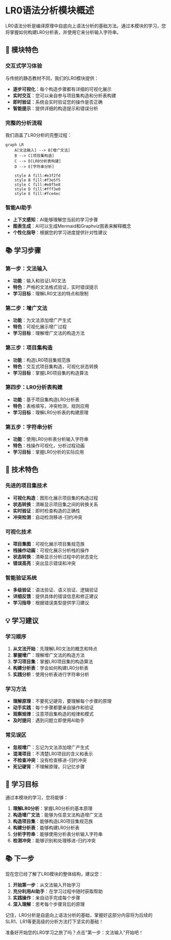 # LR0语法分析模块概述

LR0语法分析是编译原理中自底向上语法分析的基础方法。通过本模块的学习，您将掌握如何构建LR0分析表，并使用它来分析输入字符串。

## 🎯 模块特色

### 交互式学习体验
与传统的静态教材不同，我们的LR0模块提供：

- **逐步可视化**：每个构造步骤都有详细的可视化展示
- **实时交互**：您可以亲自参与项目集构造和分析表构建
- **即时验证**：系统会实时验证您的操作是否正确
- **智能提示**：提供详细的构造提示和错误分析

### 完整的分析流程
我们涵盖了LR0分析的完整过程：

```mermaid
graph LR
    A[文法输入] --> B[增广文法]
    B --> C[项目集构造]
    C --> D[LR0分析表构建]
    D --> E[字符串分析]
    
    style A fill:#e3f2fd
    style B fill:#f3e5f5
    style C fill:#e8f5e8
    style D fill:#fff3e0
    style E fill:#fce4ec
```

### 智能AI助手
- **上下文感知**：AI能够理解您当前的学习步骤
- **图表生成**：AI可以生成Mermaid和Graphviz图表来解释概念
- **个性化指导**：根据您的学习进度提供针对性建议

## 📚 学习步骤

### 第一步：文法输入
- **功能**：输入和验证LR0文法
- **特色**：严格的文法格式验证，实时错误提示
- **学习目标**：理解LR0文法的特点和限制

### 第二步：增广文法
- **功能**：为文法添加增广产生式
- **特色**：可视化展示增广过程
- **学习目标**：理解增广文法的构造方法

### 第三步：项目集构造
- **功能**：构造LR0项目集规范族
- **特色**：交互式项目集构造，可视化状态转换
- **学习目标**：掌握LR0项目集的构造算法

### 第四步：LR0分析表构建
- **功能**：基于项目集构造LR0分析表
- **特色**：表格填写，冲突检测，规则应用
- **学习目标**：理解LR0分析表的构建原理

### 第五步：字符串分析
- **功能**：使用LR0分析表分析输入字符串
- **特色**：栈操作可视化，分析过程动画
- **学习目标**：掌握LR0分析的实际应用

## 🔧 技术特色

### 先进的项目集技术
- **可视化构造**：图形化展示项目集的构造过程
- **状态转换**：清晰显示项目集之间的转换关系
- **实时验证**：即时检查构造的正确性
- **冲突检测**：自动检测移进-归约冲突

### 可视化技术
- **项目集图**：可视化展示项目集规范族
- **栈操作动画**：可视化展示分析栈的操作
- **状态转换**：清晰显示分析过程中的状态变化
- **错误高亮**：突出显示错误和冲突

### 智能验证系统
- **多级验证**：语法验证、语义验证、逻辑验证
- **详细反馈**：提供具体的错误信息和修正建议
- **学习指导**：根据错误类型提供学习建议

## 💡 学习建议

### 学习顺序
1. **从文法开始**：先理解LR0文法的概念和特点
2. **掌握增广**：理解增广文法的构造方法
3. **学习项目集**：掌握LR0项目集的构造算法
4. **构建分析表**：学会如何构建LR0分析表
5. **实践分析**：使用分析表进行字符串分析

### 学习方法
- **理解原理**：不要死记硬背，要理解每个步骤的原理
- **动手实践**：每个步骤都要亲自操作和验证
- **观察规律**：注意项目集构造的规律和模式
- **及时提问**：遇到问题立即使用AI助手

### 常见误区
- **忽视增广**：忘记为文法添加增广产生式
- **混淆项目**：不清楚LR0项目的含义和表示
- **不检查冲突**：没有检查移进-归约冲突
- **死记硬背**：不理解原理，只记忆步骤

## 🎯 学习目标

通过本模块的学习，您将能够：

1. **理解LR0分析**：掌握LR0分析的基本原理
2. **构造增广文法**：能够为任意文法构造增广文法
3. **构造项目集**：能够构造LR0项目集规范族
4. **构建分析表**：能够构建LR0分析表
5. **分析字符串**：能够使用分析表分析输入字符串
6. **检测冲突**：能够识别和处理移进-归约冲突

## 📚 下一步

现在您已经了解了LR0模块的整体结构，建议您：

1. **开始第一步**：从文法输入开始学习
2. **充分利用AI助手**：在学习过程中随时获取帮助
3. **实践操作**：亲自动手完成每个步骤
4. **深入理解**：思考每个步骤背后的原理

记住，LR0分析是自底向上语法分析的基础，掌握好这部分内容将为后续的SLR1、LR1等更高级的分析方法打下坚实的基础！

准备好开始您的LR0学习之旅了吗？点击"第一步：文法输入"开始吧！ 